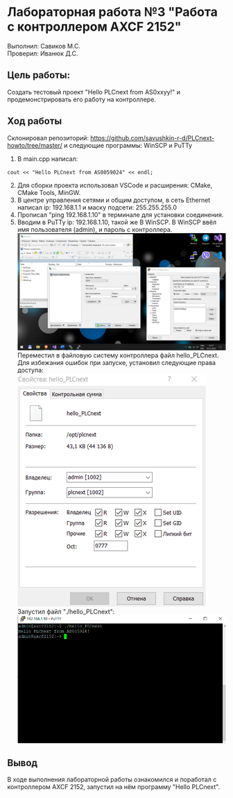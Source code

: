 # Лабораторная работа №3 "Работа с контроллером AXCF 2152"

Выполнил: Савиков М.С.  
Проверил: Иванюк Д.С.

## Цель работы:

Создать тестовый проект "Hello PLCnext from AS0xxyy!" и продемонстрировать его работу на контроллере.

## Ход работы

Склонировал репозиторий: https://github.com/savushkin-r-d/PLCnext-howto/tree/master/ и следующие программы: WinSCP и PuTTy

1. В main.cpp написал:

```с++
cout << "Hello PLCnext from AS0059024" << endl;
```

2. Для сборки проекта использовал VSCode и расширения: CMake, CMake Tools, MinGW.
3. В центре управления сетями и общим доступом, в сеть Ethernet написал ip: 192.168.1.1 и маску подсети: 255.255.255.0
4. Прописал "ping 192.168.1.10" в терминале для установки соединения.
5. Вводим в PuTTy ip: 192.168.1.10, такой же В WinSCP. В WinSCP ввёл имя пользователя (admin), и пароль с контроллера.  
   ![puttypluswinscp](/trunk/as005924/task_03/image/winscpplusputty.png)  
   Переместил в файловую систему контроллера файл hello_PLCnext. Для избежания ошибок при запуске, установил следующие права доступа:  
   ![access](/trunk/as005924/task_03/image/access.png)  
   Запустил файл "./hello_PLCnext":  
   ![res](/trunk/as005924/task_03/image/result.png)

## Вывод

В ходе выполнения лабораторной работы ознакомился и поработал с контроллером AXCF 2152, запустил на нём программу "Hello PLCnext".
